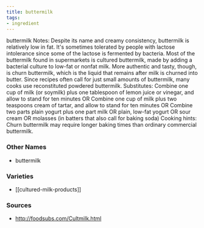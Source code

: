 ```yaml
---
title: buttermilk
tags:
- ingredient
---
```

buttermilk Notes: Despite its name and creamy consistency, buttermilk is relatively low in fat. It's sometimes tolerated by people with lactose intolerance since some of the lactose is fermented by bacteria. Most of the buttermilk found in supermarkets is cultured buttermilk, made by adding a bacterial culture to low-fat or nonfat milk. More authentic and tasty, though, is churn buttermilk, which is the liquid that remains after milk is churned into butter. Since recipes often call for just small amounts of buttermilk, many cooks use reconstituted powdered buttermilk. Substitutes: Combine one cup of milk (or soymilk) plus one tablespoon of lemon juice or vinegar, and allow to stand for ten minutes OR Combine one cup of milk plus two teaspoons cream of tartar, and allow to stand for ten minutes OR Combine two parts plain yogurt plus one part milk OR plain, low-fat yogurt OR sour cream OR molasses (in batters that also call for baking soda) Cooking hints: Churn buttermilk may require longer baking times than ordinary commercial buttermilk.

### Other Names

* buttermilk

### Varieties

* [[cultured-milk-products]]

### Sources
* http://foodsubs.com/Cultmilk.html
